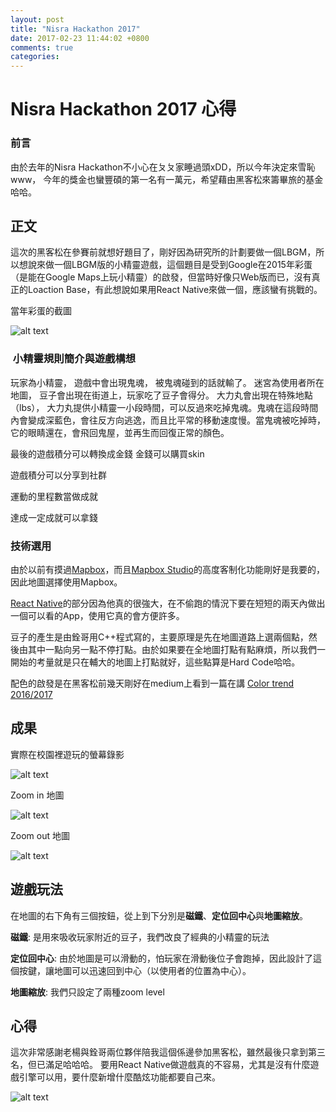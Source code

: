 ```yaml
---
layout: post
title: "Nisra Hackathon 2017"
date: 2017-02-23 11:44:02 +0800
comments: true
categories:
---
```

# Nisra Hackathon 2017 心得

### 前言

由於去年的Nisra Hackathon不小心在ㄆㄆ家睡過頭xDD，所以今年決定來雪恥www，
今年的獎金也蠻豐碩的第一名有一萬元，希望藉由黑客松來籌畢旅的基金 哈哈。


## 正文
這次的黑客松在參賽前就想好題目了，剛好因為研究所的計劃要做一個LBGM，所以想說來做一個LBGM版的小精靈遊戲，這個題目是受到Google在2015年彩蛋（是能在Google Maps上玩小精靈）的啟發，但當時好像只Web版而已，沒有真正的Loaction Base，有此想說如果用React Native來做一個，應該蠻有挑戰的。

當年彩蛋的截圖

![alt text](https://camo.githubusercontent.com/3df8af60dfc1dafbdb0125081704c7c5baa512aa/68747470733a2f2f63646e302e746e7763646e2e636f6d2f77702d636f6e74656e742f626c6f67732e6469722f312f66696c65732f323031352f30332f476f6f676c654d6170735061634d616e2d373330783334332e706e67 "當年彩蛋的截圖")

###  小精靈規則簡介與遊戲構想
玩家為小精靈，
遊戲中會出現鬼魂，
被鬼魂碰到的話就輸了。
迷宮為使用者所在地圖，
豆子會出現在街道上，玩家吃了豆子會得分。
大力丸會出現在特殊地點（lbs），
大力丸提供小精靈一小段時間，可以反過來吃掉鬼魂。鬼魂在這段時間內會變成深藍色，會往反方向逃逸，而且比平常的移動速度慢。當鬼魂被吃掉時，它的眼睛還在，會飛回鬼屋，並再生而回復正常的顏色。

最後的遊戲積分可以轉換成金錢
金錢可以購買skin

遊戲積分可以分享到社群

運動的里程數當做成就

達成一定成就可以拿錢

### 技術選用
由於以前有摸過[Mapbox][1]，而且[Mapbox Studio][2]的高度客制化功能剛好是我要的，因此地圖選擇使用Mapbox。

[React Native][3]的部分因為他真的很強大，在不偷跑的情況下要在短短的兩天內做出一個可以看的App，使用它真的會方便許多。

豆子的產生是由銓哥用C++程式寫的，主要原理是先在地圖道路上選兩個點，然後由其中一點向另一點不停打點。由於如果要在全地圖打點有點麻煩，所以我們一開始的考量就是只在輔大的地圖上打點就好，這些點算是Hard Code哈哈。

配色的啟發是在黑客松前幾天剛好在medium上看到一篇在講 [Color trend 2016/2017][4]

[1]:https://www.mapbox.com/
[2]:https://www.mapbox.com/studio/
[3]:http://facebook.github.io/react-native/
[4]:https://medium.muz.li/color-trend-2016-2017-c40e34f08f2c#.bhrqrvors

## 成果

實際在校園裡遊玩的螢幕錄影

![alt text](https://github.com/KevinHu2014/Pacman/blob/master/screenshots/demo.gif?raw=true "Demo")


Zoom in 地圖

![alt text](https://github.com/KevinHu2014/Pacman/blob/master/screenshots/01.png?raw=true "Demo")

Zoom out 地圖

![alt text](https://github.com/KevinHu2014/Pacman/blob/master/screenshots/02.png?raw=true "Demo")

## 遊戲玩法

在地圖的右下角有三個按鈕，從上到下分別是**磁鐵**、**定位回中心**與**地圖縮放**。

**磁鐵**: 是用來吸收玩家附近的豆子，我們改良了經典的小精靈的玩法

**定位回中心**:  由於地圖是可以滑動的，怕玩家在滑動後位子會跑掉，因此設計了這個按鍵，讓地圖可以迅速回到中心（以使用者的位置為中心）。

**地圖縮放**: 我們只設定了兩種zoom level


## 心得
這次非常感謝老楊與銓哥兩位夥伴陪我這個係邊參加黑客松，雖然最後只拿到第三名，但已滿足哈哈哈。 要用React Native做遊戲真的不容易，尤其是沒有什麼遊戲引擎可以用，要什麼新增什麼酷炫功能都要自己來。

![alt text](https://s10.postimg.org/w4jprbi4p/16251219_120300001783519418_1984515907_o.jpg "第三名")
